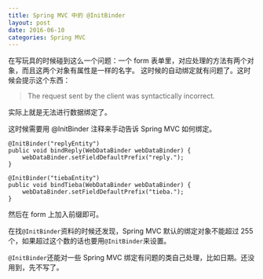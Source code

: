 ```yaml
---
title: Spring MVC 中的 @InitBinder
layout: post
date: 2016-06-10
categories: Spring MVC
---
```


在写玩具的时候碰到这么一个问题：一个 form 表单里，对应处理的方法有两个对象，而且这两个对象有属性是一样的名字。 
这时候的自动绑定就有问题了。这时候会提示这个东西：

> The request sent by the client was syntactically incorrect.

实际上就是无法进行数据绑定了。

这时候需要用 @InitBinder 注释来手动告诉 Spring MVC 如何绑定。

```
@InitBinder("replyEntity")
public void bindReply(WebDataBinder webDataBinder) {
    webDataBinder.setFieldDefaultPrefix("reply.");
}

@InitBinder("tiebaEntity")
public void bindTieba(WebDataBinder webDataBinder) {
    webDataBinder.setFieldDefaultPrefix("tieba.");
}
```

然后在 form 上加入前缀即可。

在找`@InitBinder`资料的时候还发现，Spring MVC 默认的绑定对象不能超过 255 个，如果超过这个数的话也要用`@InitBinder`来设置。

`@InitBinder`还能对一些 Spring MVC 绑定有问题的类自己处理，比如日期。还没用到，先不写了。
